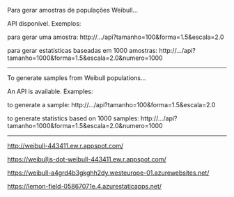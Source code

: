 Para gerar amostras de populações Weibull...

API disponível. Exemplos:

  para gerar uma amostra:
  http://.../api?tamanho=100&forma=1.5&escala=2.0
  
  para gerar estatísticas baseadas em 1000 amostras:
  http://.../api?tamanho=1000&forma=1.5&escala=2.0&numero=1000

--------------------------------------------------------------------

To generate samples from Weibull populations...

An API is available. Examples:

  to generate a sample:
  http://.../api?tamanho=100&forma=1.5&escala=2.0

  to generate statistics based on 1000 samples:
  http://.../api?tamanho=1000&forma=1.5&escala=2.0&numero=1000

--------------------------------------------------------------------


http://weibull-443411.ew.r.appspot.com/

https://weibulljs-dot-weibull-443411.ew.r.appspot.com/

https://weibull-a4grd4b3gkghh2dy.westeurope-01.azurewebsites.net/

https://lemon-field-05867071e.4.azurestaticapps.net/

  
